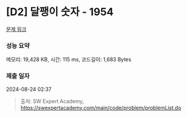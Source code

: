 # [D2] 달팽이 숫자 - 1954 

[문제 링크](https://swexpertacademy.com/main/code/problem/problemDetail.do?contestProbId=AV5PobmqAPoDFAUq) 

### 성능 요약

메모리: 19,428 KB, 시간: 115 ms, 코드길이: 1,683 Bytes

### 제출 일자

2024-08-24 02:37



> 출처: SW Expert Academy, https://swexpertacademy.com/main/code/problem/problemList.do